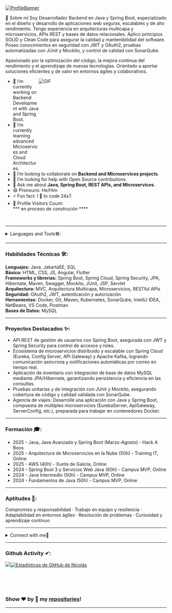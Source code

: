 [![ProfileBanner](https://github.com/Davekibh/Davekibh/blob/main/Images/Banner%20Image.png)](https://Davekibh.github.io)

🧑 Sobre mí
Soy Desarrollador Backend en Java y Spring Boot, especializado en el diseño y desarrollo de aplicaciones web seguras, escalables y de alto rendimiento. Tengo experiencia en arquitecturas multicapa y microservicios, APIs REST y bases de datos relacionales. Aplico principios SOLID y Clean Code para asegurar la calidad y mantenibilidad del software. Poseo conocimientos en seguridad con JWT y OAuth2, pruebas automatizadas con JUnit y Mockito, y control de calidad con SonarQube.

Apasionado por la optimización del código, la mejora continua del rendimiento y el aprendizaje de nuevas tecnologías. Orientado a aportar soluciones eficientes y de valor en entornos ágiles y colaborativos.

<img align="right" alt="GIF" src="https://owaisnoor.info/blog/wp-content/uploads/2019/03/maxresdefault.jpg" width="400" height="280" />

- 🔭 I’m currently working on Backend Development with Java and Spring Boot.
- 🌱 I’m currently learning advanced Microservices and Cloud Architectures.
- 👯 I’m looking to collaborate on **Backend and Microservices projects**.
- 🤔 I’m looking for help with Open Source contributions.
- 💬 Ask me about **Java, Spring Boot, REST APIs, and Microservices**.
- 😄 Pronouns: He/Him
- ⚡ Fun fact: I 💖 to code 24x7.
- 🎢 Profile Visitors Count:  
*** en proceso de construción ****

<br/>

---

<details>
<summary>
Languages and Tools🛠:
</summary>
  <br/>
<code><img height="20" src="https://raw.githubusercontent.com/github/explore/80688e429a7d4ef2fca1e82350fe8e3517d3494d/topics/java/java.png"></code>
<code><img height="20" src="https://raw.githubusercontent.com/github/explore/80688e429a7d4ef2fca1e82350fe8e3517d3494d/topics/jakartaee/jakartaee.png"></code>
<code><img height="20" src="https://raw.githubusercontent.com/github/explore/80688e429a7d4ef2fca1e82350fe8e3517d3494d/topics/sql/sql.png"></code>
<code><img height="20" src="https://raw.githubusercontent.com/github/explore/80688e429a7d4ef2fca1e82350fe8e3517d3494d/topics/html/html.png"></code>
<code><img height="20" src="https://raw.githubusercontent.com/github/explore/80688e429a7d4ef2fca1e82350fe8e3517d3494d/topics/css/css.png"></code>
<code><img height="20" src="https://raw.githubusercontent.com/github/explore/80688e429a7d4ef2fca1e82350fe8e3517d3494d/topics/javascript/javascript.png"></code>
<code><img height="20" src="https://raw.githubusercontent.com/github/explore/80688e429a7d4ef2fca1e82350fe8e3517d3494d/topics/angular/angular.png"></code>
<code><img height="20" src="https://raw.githubusercontent.com/github/explore/80688e429a7d4ef2fca1e82350fe8e3517d3494d/topics/flutter/flutter.png"></code>
<code><img height="20" src="https://raw.githubusercontent.com/github/explore/80688e429a7d4ef2fca1e82350fe8e3517d3494d/topics/spring-boot/spring-boot.png"></code>
<code><img height="20" src="https://raw.githubusercontent.com/github/explore/80688e429a7d4ef2fca1e82350fe8e3517d3494d/topics/spring/spring.png"></code>
<code><img height="20" src="https://raw.githubusercontent.com/github/explore/80688e429a7d4ef2fca1e82350fe8e3517d3494d/topics/jpa/jpa.png"></code>
<code><img height="20" src="https://raw.githubusercontent.com/github/explore/80688e429a7d4ef2fca1e82350fe8e3517d3494d/topics/hibernate/hibernate.png"></code>
<code><img height="20" src="https://upload.wikimedia.org/wikipedia/commons/9/9d/Maven-logo.svg"></code>
<code><img height="20" src="https://upload.wikimedia.org/wikipedia/commons/7/73/Junit5_logo.svg"></code>
<code><img height="20" src="https://upload.wikimedia.org/wikipedia/commons/1/19/Mockito_logo.png"></code>
<code><img height="20" src="https://upload.wikimedia.org/wikipedia/commons/7/7e/Docker_logo.svg"></code>
<code><img height="20" src="https://upload.wikimedia.org/wikipedia/commons/3/3f/Kubernetes_logo_without_workmark.svg"></code>
<code><img height="20" src="https://upload.wikimedia.org/wikipedia/commons/3/3f/Postman_logo.png"></code>
<code><img height="20" src="https://upload.wikimedia.org/wikipedia/commons/6/6a/IntelliJ_IDEA_Icon.svg"></code>
<code><img height="20" src="https://upload.wikimedia.org/wikipedia/commons/6/6f/Visual_Studio_Code_1.35_icon.svg"></code>
<code><img height="20" src="https://upload.wikimedia.org/wikipedia/commons/3/3b/MySQL_logo.png"></code>
</details>

---

### Habilidades Técnicas 🛠:
**Lenguajes:** Java, JakartaEE, SQL  
**Básico:** HTML, CSS, JS, Angular, Flutter  
**Frameworks y librerías:** Spring Boot, Spring Cloud, Spring Security, JPA, Hibernate, Maven, Swagger, Mockito, JUnit, JSP, Servlet  
**Arquitectura:** MVC, Arquitectura Multicapa, Microservicios, RESTful APIs  
**Seguridad:** OAuth2, JWT, autenticación y autorización  
**Herramientas:** Docker, Git, Maven, Kubernetes, SonarQube, IntelliJ IDEA, NetBeans, VS Code, Postman  
**Bases de Datos:** MySQL  

---

### Proyectos Destacados ✨:
- API REST de gestión de usuarios con Spring Boot, asegurada con JWT y Spring Security para control de accesos y roles.  
- Ecosistema de microservicios distribuido y escalable con Spring Cloud (Eureka, Config Server, API Gateway) y Apache Kafka, logrando comunicación asíncrona y notificaciones automáticas por correo en tiempo real.  
- Aplicación de inventario con integración de base de datos MySQL mediante JPA/Hibernate, garantizando persistencia y eficiencia en las consultas.  
- Pruebas unitarias y de integración con JUnit y Mockito, asegurando cobertura de código y calidad validada con SonarQube.  
- Agencia de viajes: Desarrollé una aplicación con Java y Spring Boot, compuesta de múltiples microservicios (EurekaServer, ApiGateway, ServerConfig, etc.), preparada para trabajar en contenedores Docker.  

---

### Formación 🎓:
- 2025 - Java, Java Avanzado y Spring Boot (Marzo-Agosto) - Hack A Boos  
- 2025 - Arquitectura de Microservicios en la Nube (50h) - Training IT, Online  
- 2025 - AWS (40h) - Xunta de Galicia, Online  
- 2024 - Spring Boot 3 y Servicios Web Java (60h) - Campus MVP, Online  
- 2024 - Java Intermedio (50h) - Campus MVP, Online  
- 2024 - Fundamentos de Java (50h) - Campus MVP, Online  

---

### Aptitudes 🌟:
Compromiso y responsabilidad · Trabajo en equipo y resiliencia · Adaptabilidad en entornos ágiles · Resolución de problemas · Curiosidad y aprendizaje continuo  

---

<details>
<summary> Connect with me🤝 </summary>  
<br/>
<a href="https://github.com/noarphelp"><img align="left" alt="GitHub" width="22px" src="https://upload.wikimedia.org/wikipedia/commons/thumb/a/ae/Github-desktop-logo-symbol.svg/1024px-Github-desktop-logo-symbol.svg.png" /></a>
<a href="https://www.linkedin.com/in/nicol%C3%A1s-fern%C3%A1ndez-123456789/"><img align="left" alt="LinkedIn" width="22px"
src="https://upload.wikimedia.org/wikipedia/commons/6/6a/LinkedIn_Logo_2023.png" /></a>
<br/>
</details>

---

### Github Activity ✔:
<a href="https://github.com/noarphelp"> <img align="left" src="https://github-readme-stats.vercel.app/api/top-langs/?username=noarphelp&theme=tokyonight" /> </a> <a href="https://github.com/noarphelp"> <img align="center" src="https://github-readme-stats.vercel.app/api?username=noarphelp&show_icons=true&theme=tokyonight&line_height=27" alt="Estadísticas de GitHub de Nicolás" /> </a>

<br/>
<br/>
<br/>

### Show ❤️ by 🌟 my [repositories](https://github.com/noarphelp)!

-----

